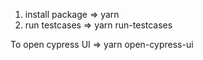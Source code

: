 1. install package => yarn
2. run testcases => yarn run-testcases

To open cypress UI => yarn open-cypress-ui
